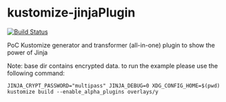 # kustomize-jinjaPlugin
[![Build Status](https://travis-ci.com/aodinokov/kustomize-jinjaPlugin.svg?branch=master)](https://travis-ci.com/github/aodinokov/kustomize-jinjaPlugin)

PoC Kustomize generator and transformer (all-in-one) plugin to show the power of Jinja

Note: base dir contains encrypted data. to run the example please use the following command:

    JINJA_CRYPT_PASSWORD="multipass" JINJA_DEBUG=0 XDG_CONFIG_HOME=$(pwd) kustomize build --enable_alpha_plugins overlays/y

